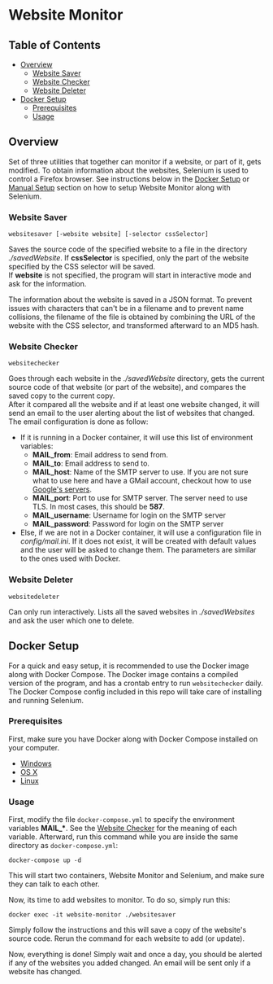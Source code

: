 # Website Monitor

## Table of Contents
  * [Overview](#overview)
    + [Website Saver](#website-saver)
    + [Website Checker](#website-checker)
    + [Website Deleter](#website-deleter)
  * [Docker Setup](#docker-setup)
    + [Prerequisites](#prerequisites)
    + [Usage](#usage)

## Overview
Set of three utilities that together can monitor if a website, or part of it, gets modified. To obtain information about the websites, Selenium is used to control a Firefox browser. See instructions below in the [Docker Setup](#docker-setup) or [Manual Setup](#manual-setup) section on how to setup Website Monitor along with Selenium.

### Website Saver
```shell
websitesaver [-website website] [-selector cssSelector] 
```

Saves the source code of the specified website to a file in the directory *./savedWebsite*. If **cssSelector** is specified, only the part of the website specified by the CSS selector will be saved.  
If **website** is not specified, the program will start in interactive mode and ask for the information.

The information about the website is saved in a JSON format. To prevent issues with characters that can't be in a filename and to prevent name collisions, the filename of the file is obtained by combining the URL of the website with the CSS selector, and transformed afterward to an MD5 hash.

### Website Checker
```shell
websitechecker
```

Goes through each website in the *./savedWebsite* directory, gets the current source code of that website (or part of the website), and compares the saved copy to the current copy.  
After it compared all the website and if at least one website changed, it will send an email to the user alerting about the list of websites that changed. The email configuration is done as follow:

* If it is running in a Docker container, it will use this list of environment  variables:
    - **MAIL_from**: Email address to send from.
    - **MAIL_to**: Email address to send to.
    - **MAIL_host**: Name of the SMTP server to use. If you are not sure what to use here and have a GMail account, checkout how to use [Google's servers](https://support.google.com/a/answer/176600?hl=en).
    - **MAIL_port**: Port to use for SMTP server. The server need to use TLS. In most cases, this should be **587**.
    - **MAIL_username**: Username for login on the SMTP server
    - **MAIL_password**: Password for login on the SMTP server
* Else, if we are not in a Docker container, it will use a configuration file in *config/mail.ini*. If it does not exist, it will be created with default values and the user will be asked to change them. The parameters are similar to the ones used with Docker. 
    

### Website Deleter

```
websitedeleter
```

Can only run interactively. Lists all the saved websites in *./savedWebsites* and ask the user which one to delete.

## Docker Setup

For a quick and easy setup, it is recommended to use the Docker image along with Docker Compose. The Docker image contains a compiled version of the program, and has a crontab entry to run `websitechecker` daily. The Docker Compose config included in this repo will take care of installing and running Selenium.

### Prerequisites

First, make sure you have Docker along with Docker Compose installed on your computer.

* [Windows](https://docs.docker.com/windows/started)
* [OS X](https://docs.docker.com/mac/started/)
* [Linux](https://docs.docker.com/linux/started/)

### Usage
First, modify the file `docker-compose.yml` to specify the environment variables **MAIL_\***. See the [Website Checker](#website-checker) for the meaning of each variable. Afterward, run this command while you are inside the same directory as `docker-compose.yml`:
```shell
docker-compose up -d
```
This will start two containers, Website Monitor and Selenium, and make sure they can talk to each other.

Now, its time to add websites to monitor. To do so, simply run this:
```
docker exec -it website-monitor ./websitesaver
```
Simply follow the instructions and this will save a copy of the website's source code. Rerun the command for each website to add (or update).

Now, everything is done! Simply wait and once a day, you should be alerted if any of the websites you added changed. An email will be sent only if a website has changed.
